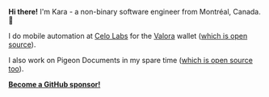 **Hi there!** I'm Kara - a non-binary software engineer from Montréal, Canada. :wave: 

I do mobile automation at [Celo Labs](https://clabs.co) for the [Valora](https://valoraapp.com) wallet ([which is open source](https://github.com/celo-org/wallet)).

I also work on Pigeon Documents in my spare time ([which is open source too](https://github.com/noisypigeon/pigeon-documents)).

[**Become a GitHub sponsor!**](https://github.com/sponsors/noisypigeon)
